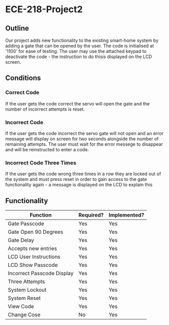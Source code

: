 # ECE-218-Project2

## Outline

Our project adds new functionality to the existing smart-home system by adding a gate that can be opened by the user. The code is initialised at '1100' for ease of testing. The user may use the attached keypad to deactivate the code - the instruction to do thisis displayed on the LCD screen.

## Conditions

### Correct Code

If the user gets the code correct the servo will open the gate and the number of incorrect attempts is reset.

### Incorrect Code

If the user gets the code incorrect the servo gate will not open and an error message will display on screen for two seconds alongside the number of remaining attempts. The user must wait for the error messege to disappear and will be reinstructed to enter a code.

### Incorrect Code Three Times

If the user gets the code wrong three times in a row they are locked out of the system and must press reset in order to gain access to the gate functionality again - a message is displayed on the LCD to explain this

## Functionality

|Function|Required?|Implemented?|
|--------|---------|------------|
|Gate Passcode|Yes|Yes|
|Gate Open 90 Degrees|Yes|Yes|
|Gate Delay|Yes|Yes|
|Accepts new entries|Yes|Yes|
|LCD User Instructions|Yes|Yes|
|LCD Show Passcode|Yes|Yes|
|Incorrect Passcode Display|Yes|Yes|
|Three Attempts|Yes|Yes|
|System Lockout|Yes|Yes|
|System Reset|Yes|Yes|
|View Code|Yes|Yes|
|Change Cose|No|Yes|

